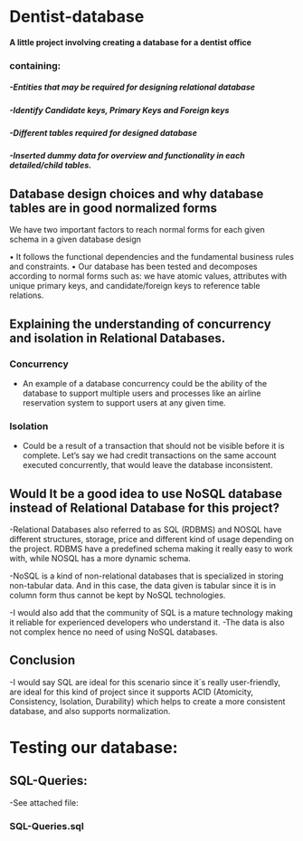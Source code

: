 # Dentist-database
#### A little project involving creating a database for a dentist office 
### containing: 

##### -Entities that may be required for designing relational database
##### -Identify Candidate keys, Primary Keys and Foreign keys
##### -Different tables required for designed database
##### -Inserted dummy data for overview and functionality in each detailed/child tables.

## Database design choices and why database tables are in good normalized forms

We have two important factors to reach normal forms for each given schema in a given database design

•	It follows the functional dependencies and the fundamental business rules and constraints.
•	Our database has been tested and decomposes according to normal forms such as: we have atomic values, attributes with unique primary keys, and candidate/foreign keys to reference table relations.



## Explaining the understanding of concurrency and isolation in Relational Databases.

### Concurrency
- An example of a database concurrency could be the ability of the database to support multiple users and processes like an airline reservation system to support users at any given time.

### Isolation
- Could be a result of a transaction that should not be visible before it is complete. Let’s say we had credit transactions on the same account executed concurrently, that would leave the database inconsistent.


## Would It be a good idea to use NoSQL database instead of Relational Database for this project? 

-Relational Databases also referred to as SQL (RDBMS) and NOSQL have different structures, storage, price and different kind of usage depending on the project. RDBMS have a predefined schema making it really easy to work with, while NOSQL has a more dynamic schema. 

-NoSQL is a kind of non-relational databases that is specialized in storing non-tabular data. And in this case, the data given is tabular since it is in column form thus cannot be kept by NoSQL technologies.

-I would also add that the community of SQL is a mature technology making it reliable for experienced developers who understand it.
-The data is also not complex hence no need of using NoSQL databases. 

## Conclusion
-I would say SQL are ideal for this scenario since it´s really user-friendly, are ideal for this kind of project since it supports ACID (Atomicity, Consistency, Isolation, Durability) which helps to create a more consistent database, and also supports normalization.

# Testing our database:
## SQL-Queries:

-See attached file:
### SQL-Queries.sql
